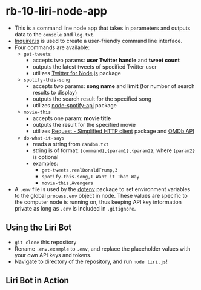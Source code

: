 # rb-10-liri-node-app

* This is a command line node app that takes in parameters and outputs data to the `console` and `log.txt`.
* [Inquirer.js](https://www.npmjs.com/package/inquirer) is used to create a user-friendly command line interface.
* Four commands are available:
  * `get-tweets`
    * accepts two params: **user Twitter handle** and **tweet count**
    * outputs the latest tweets of specified Twitter user
    * utilizes [Twitter for Node.js](https://www.npmjs.com/package/twitter) package
  * `spotify-this-song`
    * accepts two params: **song name** and **limit** (for number of search results to display)
    * outputs the search result for the specified song
    * utilizes [node-spotify-api](https://www.npmjs.com/package/node-spotify-api) package
  * `movie-this`
    * accepts one param: **movie title**
    * outputs the result for the specified movie
    * utilizes [Request - Simplified HTTP client](https://www.npmjs.com/package/request) package and [OMDb API](http://www.omdbapi.com)
  * `do-what-it-says`
    * reads a string from `random.txt`
    * string is of format: `{command},{param1},{param2}`, where `{param2}` is optional
    * examples:
      * `get-tweets,realDonaldTrump,3`
      * `spotify-this-song,I Want it That Way`
      * `movie-this,Avengers`
* A `.env` file is used by the [dotenv](https://www.npmjs.com/package/dotenv) package to set environment variables to the global `process.env` object in node. These values are specific to the computer node is running on, thus keeping API key information private as long as `.env` is included in `.gitignore`.

## Using the Liri Bot

* `git clone` this repository
* Rename `.env.example` to `.env`, and replace the placeholder values with your own API keys and tokens.
* Navigate to directory of the repository, and run `node liri.js`!

## Liri Bot in Action

